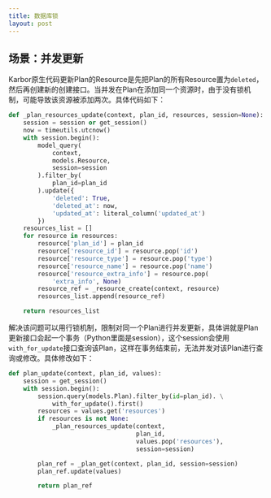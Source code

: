 ```yaml
---
title: 数据库锁
layout: post
---
```


## 场景：并发更新

Karbor原生代码更新Plan的Resource是先把Plan的所有Resource置为```deleted```，然后再创建新的创建接口。当并发在Plan在添加同一个资源时，由于没有锁机制，可能导致该资源被添加两次。具体代码如下：
```python
def _plan_resources_update(context, plan_id, resources, session=None):
    session = session or get_session()
    now = timeutils.utcnow()
    with session.begin():
        model_query(
            context,
            models.Resource,
            session=session
        ).filter_by(
            plan_id=plan_id
        ).update({
            'deleted': True,
            'deleted_at': now,
            'updated_at': literal_column('updated_at')
        })
    resources_list = []
    for resource in resources:
        resource['plan_id'] = plan_id
        resource['resource_id'] = resource.pop('id')
        resource['resource_type'] = resource.pop('type')
        resource['resource_name'] = resource.pop('name')
        resource['resource_extra_info'] = resource.pop(
            'extra_info', None)
        resource_ref = _resource_create(context, resource)
        resources_list.append(resource_ref)

    return resources_list
```

解决该问题可以用行锁机制，限制对同一个Plan进行并发更新，具体讲就是Plan更新接口会起一个事务（Python里面是session），这个session会使用```with_for_update```接口查询该Plan，这样在事务结束前，无法并发对该Plan进行查询或修改。具体修改如下：
```python
def plan_update(context, plan_id, values):
    session = get_session()
    with session.begin():
        session.query(models.Plan).filter_by(id=plan_id). \
            with_for_update().first()
        resources = values.get('resources')
        if resources is not None:
            _plan_resources_update(context,
                                   plan_id,
                                   values.pop('resources'),
                                   session=session)

        plan_ref = _plan_get(context, plan_id, session=session)
        plan_ref.update(values)

        return plan_ref
```
